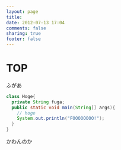 ```yaml
---
layout: page
title: 
date: 2012-07-13 17:04
comments: false
sharing: true
footer: false
---
```


# TOP
ふがあ

``` java
class Hoge{
  private String fuga;
  public static void main(String[] args){
    // hoge
    System.out.println("FOOOOOOOO!");
  }
}
```

かわんのか
